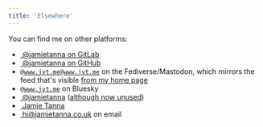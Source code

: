 ```yaml
---
title: 'Elsewhere'
---
```

You can find me on other platforms:

- <a rel="me" href="https://gitlab.com/jamietanna"><i class="fa fa-gitlab" title="GitLab.com Profile"></i>&nbsp;@jamietanna on GitLab</a>
- <a rel="me" href="https://github.com/jamietanna"><i class="fa fa-github" title="GitHub.com Profile"></i>&nbsp;@jamietanna on GitHub</a>
- <code rel=me>@www.jvt.me@www.jvt.me</code> on the Fediverse/Mastodon, which mirrors the feed that's visible [from my home page](/)
- <code rel=me>@www.jvt.me</code> on Bluesky
- <a rel="me" href="https://twitter.com/jamietanna"><i class="fa fa-twitter" title="Twitter.com Profile"></i>&nbsp;@jamietanna</a> ([although now unused](https://www.jvt.me/mf2/2023/04/ein9i/))
- <a rel="me" href="https://linkedin.com/in/jamietanna"><i class="fa fa-linkedin" title="LinkedIn Profile"></i>&nbsp;Jamie Tanna</a>
- <a rel=me href="mailto:hi@jamietanna.co.uk"><i class="fa fa-envelope" title="Email Address"></i>&nbsp;hi@jamietanna.co.uk on email</a>
